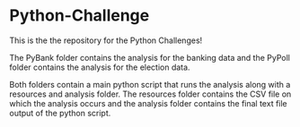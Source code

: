 # Python-Challenge
This is the the repository for the Python Challenges!

The PyBank folder contains the analysis for the banking data and the PyPoll folder contains the analysis for the election data.

Both folders contain a main python script that runs the analysis along with a resources and analysis folder. The resources folder contains the CSV file on which the analysis occurs and the analysis folder contains the final text file output of the python script.
